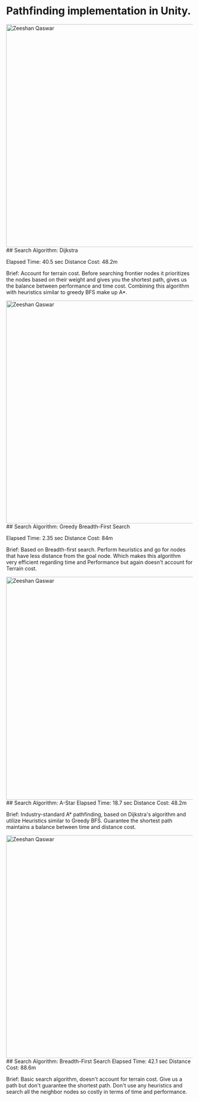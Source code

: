 # Pathfinding implementation in Unity.

<img align="left" alt="Zeeshan Qaswar" width="600px" src="https://user-images.githubusercontent.com/7692061/140657159-210f2ad2-4136-4ab3-92c3-08dde70505d0.gif" />
<br />
## Search Algorithm: Dijkstra

Elapsed Time: 40.5 sec
Distance Cost: 48.2m

Brief: Account for terrain cost. Before searching frontier nodes it prioritizes the nodes based on their weight and gives you the shortest path, 
gives us the balance between performance and time cost. Combining this algorithm with heuristics similar to greedy BFS make up A*.

<img align="left" alt="Zeeshan Qaswar" width="600px" src="https://user-images.githubusercontent.com/7692061/140657147-1f7d9567-d4d8-4161-a56b-5b9b5d22070b.gif" />
<br />
## Search Algorithm: Greedy Breadth-First Search

Elapsed Time: 2.35 sec
Distance Cost: 84m

Brief: Based on Breadth-first search. Perform heuristics and go for nodes that have less distance from the goal node.
Which makes this algorithm very efficient regarding time and Performance but again doesn't account for Terrain cost.

<img align="left" alt="Zeeshan Qaswar" width="600px" src="https://user-images.githubusercontent.com/7692061/140657067-278ddde7-8401-4d49-b10d-42150309a278.gif" />
<br />
## Search Algorithm: A-Star
Elapsed Time: 18.7 sec
Distance Cost: 48.2m

Brief: Industry-standard A* pathfinding, based on Dijkstra's algorithm and utilize Heuristics similar to Greedy BFS.
Guarantee the shortest path maintains a balance between time and distance cost.

<img align="left" alt="Zeeshan Qaswar" width="600px" src="https://user-images.githubusercontent.com/7692061/140657098-8e6884bd-d062-4954-a887-c3dc07acf4f5.gif" />
<br />
## Search Algorithm: Breadth-First Search
Elapsed Time: 42.1 sec
Distance Cost: 88.6m

Brief: Basic search algorithm, doesn't account for terrain cost. Give us a path but don't guarantee the shortest path.
Don't use any heuristics and search all the neighbor nodes so costly in terms of time and performance.
